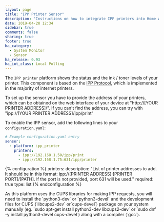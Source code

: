 ```yaml
---
layout: page
title: "IPP Printer Sensor"
description: "Instructions on how to integrate IPP printers into Home Assistant."
date: 2019-04-28 12:34
sidebar: true
comments: false
sharing: true
footer: true
ha_category:
  - System Monitor
  - Sensor
ha_release: 0.93
ha_iot_class: Local Polling
---
```


The `IPP printer` platform shows the status and the ink / toner levels of your printer.
This component is based on the [IPP Protocol](https://en.wikipedia.org/wiki/Internet_Printing_Protocol), which is implemented in the majority of internet printers.

To set up the sensor you have to provide the address of your printers, which can be obtained on the web interface of your device at "http://[YOUR PRINTER ADDRESS]/".
If you can't find the address, you can try with "ipp://[YOUR PRINTER ADDRESS]/ipp/print"

To enable the IPP sensor, add the following lines to your `configuration.yaml`:

```yaml
# Example configuration.yaml entry
sensor:
  - platform: ipp_printer
    printers:
      - ipp://192.168.1.50/ipp/print
      - ipp://192.168.1.75:631/ipp/printer
```

{% configuration %}
printers:
  description: "List of printer addresses to add. It should be in this format: ipp://[PRINTER ADDRESS]:[PRINTER PORT]/[PATH]. If the port is not provided, port 631 will be used."
  required: true
  type: list
{% endconfiguration %}

<p class='note'>
As this platform uses the CUPS libraries for making IPP requests, you will need to install the `python3-dev` or `python3-devel` and the development files for CUPS (`libcups2-dev` or`cups-devel`) package on your system manually (eg. `sudo apt-get install python3-dev libcups2-dev` or `sudo dnf -y install python3-devel cups-devel`) along with a compiler (`gcc`).
</p>
 
